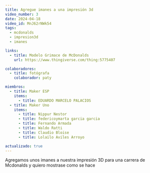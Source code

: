 ```yaml
---
title: Agregue imanes a una impresión 3d
video_number: 3
date: 2024-04-18
video_id: MnJ62rNWk54
tags:
  - mcdonalds
  - impresion3d
  - imanes

links:
  - title: Modelo Grimace de McDonalds
    url: https://www.thingiverse.com/thing:5775407

colaboradores:
  - title: fotógrafa
    colaborador: paty

miembros:
  - title: Maker ESP
    items:
      - title: EDUARDO MARCELO PALACIOS
  - title: Maker Uno
    items:
      - title: Nippur Nestor
      - title: federicoymarta garcia garcia
      - title: Fernando Armada
      - title: Waldo Ratti
      - title: Claudio Bloise
      - title: Lolailo Aviles Arroyo

actualizado: true
---
```


Agregamos unos imanes a nuestra impresión 3D para una carrera de Mcdonalds y quiero mostrase como se hace  